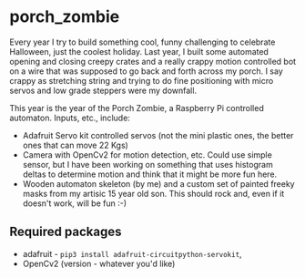 # porch_zombie
Every year I try to build something cool, funny challenging to celebrate Halloween, just the coolest holiday.  Last year, I built some automated opening and closing creepy crates and a really crappy motion controlled bot on a wire that was supposed to go back and forth across my porch.  I say crappy as stretching string and trying to do fine positioning with micro servos and low grade steppers were my downfall.

This year is the year of the Porch Zombie, a Raspberry Pi controlled automaton.  Inputs, etc., include:
- Adafruit Servo kit controlled servos (not the mini plastic ones, the better ones that can move 22 Kgs)
- Camera with OpenCv2  for motion detection, etc.  Could use simple sensor, but I have been working on something that uses histogram deltas to determine motion and think that it might be more fun here.
- Wooden automaton skeleton (by me) and a custom set of painted freeky masks from my artisic 15 year old son.  This should rock and, even if it doesn't work, will be fun :-)

## Required packages
- adafruit - `pip3 install adafruit-circuitpython-servokit`, 
- OpenCv2 (version - whatever you'd like)
